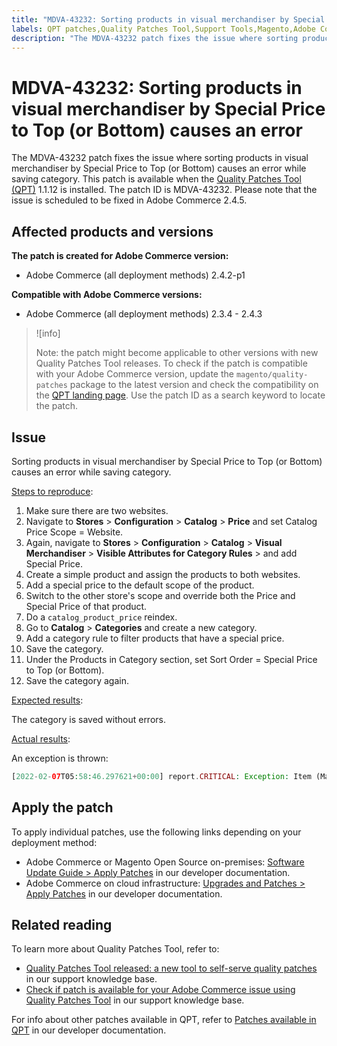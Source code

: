 ```yaml
---
title: "MDVA-43232: Sorting products in visual merchandiser by Special Price to Top (or Bottom) causes an error"
labels: QPT patches,Quality Patches Tool,Support Tools,Magento,Adobe Commerce,cloud infrastructure,on-premises,QPT 1.1.12,Special Price,visual merchandiser,sorting products,Bottom,Top,2.3.4,2.3.3-p1,2.3.5,2.3.4-p2,2.3.5-p1,2.3.5-p2,2.3.6,2.3.6-p1,2.3.7,2.3.7-p1,2.3.7-p2,2.4.0,2.4.0-p1,2.4.1,2.4.1-p1,2.4.2,2.4.2-p1,2.4.2-p2,2.4.3
description: "The MDVA-43232 patch fixes the issue where sorting products in visual merchandiser by Special Price to Top (or Bottom) causes an error while saving category. This patch is available when the [Quality Patches Tool (QPT)](https://support.magento.com/hc/en-us/articles/360047139492) 1.1.12 is installed. The patch ID is MDVA-43232. Please note that the issue is scheduled to be fixed in Adobe Commerce 2.4.5."
---
```


# MDVA-43232: Sorting products in visual merchandiser by Special Price to Top (or Bottom) causes an error

The MDVA-43232 patch fixes the issue where sorting products in visual merchandiser by Special Price to Top (or Bottom) causes an error while saving category. This patch is available when the [Quality Patches Tool (QPT)](https://support.magento.com/hc/en-us/articles/360047139492) 1.1.12 is installed. The patch ID is MDVA-43232. Please note that the issue is scheduled to be fixed in Adobe Commerce 2.4.5.

## Affected products and versions

**The patch is created for Adobe Commerce version:**

* Adobe Commerce (all deployment methods) 2.4.2-p1

**Compatible with Adobe Commerce versions:**

* Adobe Commerce (all deployment methods) 2.3.4 - 2.4.3

>![info]
>
>Note: the patch might become applicable to other versions with new Quality Patches Tool releases. To check if the patch is compatible with your Adobe Commerce version, update the `magento/quality-patches` package to the latest version and check the compatibility on the [QPT landing page](https://devdocs.magento.com/quality-patches/tool.html#patch-grid). Use the patch ID as a search keyword to locate the patch.

## Issue

Sorting products in visual merchandiser by Special Price to Top (or Bottom) causes an error while saving category.

<ins>Steps to reproduce</ins>:

1. Make sure there are two websites.
1. Navigate to **Stores** > **Configuration** > **Catalog** > **Price** and set Catalog Price Scope = Website.
1. Again, navigate to **Stores** > **Configuration** > **Catalog** > **Visual Merchandiser** > **Visible Attributes for Category Rules** > and add Special Price.
1. Create a simple product and assign the products to both websites.
1. Add a special price to the default scope of the product.
1. Switch to the other store's scope and override both the Price and Special Price of that product.
1. Do a `catalog_product_price` reindex.
1. Go to **Catalog** > **Categories** and create a new category.
1. Add a category rule to filter products that have a special price.
1. Save the category.
1. Under the Products in Category section, set Sort Order = Special Price to Top (or Bottom).
1. Save the category again.

<ins>Expected results</ins>:

The category is saved without errors.

<ins>Actual results</ins>:

An exception is thrown:

```php
[2022-02-07T05:58:46.297621+00:00] report.CRITICAL: Exception: Item (Magento\Catalog\Model\Product\Interceptor) with the same ID "1" already exists. in /lib/internal/Magento/Framework/Data/Collection.php:407
```

## Apply the patch

To apply individual patches, use the following links depending on your deployment method:

* Adobe Commerce or Magento Open Source on-premises: [Software Update Guide > Apply Patches](https://devdocs.magento.com/guides/v2.4/comp-mgr/patching/mqp.html) in our developer documentation.
* Adobe Commerce on cloud infrastructure: [Upgrades and Patches > Apply Patches](https://devdocs.magento.com/cloud/project/project-patch.html) in our developer documentation.

## Related reading

To learn more about Quality Patches Tool, refer to:

* [Quality Patches Tool released: a new tool to self-serve quality patches](https://support.magento.com/hc/en-us/articles/360047139492) in our support knowledge base.
* [Check if patch is available for your Adobe Commerce issue using Quality Patches Tool](https://support.magento.com/hc/en-us/articles/360047125252) in our support knowledge base.

For info about other patches available in QPT, refer to [Patches available in QPT](https://devdocs.magento.com/quality-patches/tool.html#patch-grid) in our developer documentation.